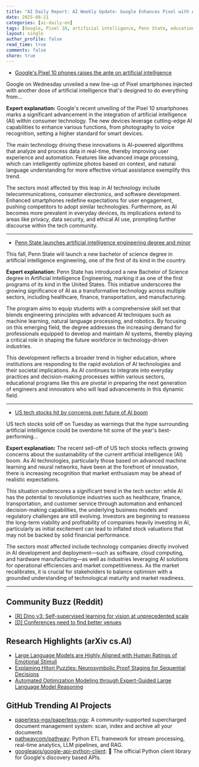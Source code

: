 ```yaml
---
title: "AI Daily Report: AI Weekly Update: Google Enhances Pixel with AI, Penn State Launches AI Degree, and Tech Stock Turmoil (2025-08-21)"
date: 2025-08-21
categories: [ai-daily-en]
tags: [Google, Pixel 10, artificial intelligence, Penn State, education, tech stocks, market trends]
layout: single
author_profile: false
read_time: true
comments: false
share: true
---
```

- [Google's Pixel 10 phones raises the ante on artificial intelligence](https://abcnews.go.com/Technology/wireStory/googles-pixel-10-phones-raises-ante-artificial-intelligence-124815295)

Google on Wednesday unveiled a new line-up of Pixel smartphones injected with another dose of artificial intelligence that's designed to do everything from...

**Expert explanation:**
Google's recent unveiling of the Pixel 10 smartphones marks a significant advancement in the integration of artificial intelligence (AI) within consumer technology. The new devices leverage cutting-edge AI capabilities to enhance various functions, from photography to voice recognition, setting a higher standard for smart devices.

The main technology driving these innovations is AI-powered algorithms that analyze and process data in real-time, thereby improving user experience and automation. Features like advanced image processing, which can intelligently optimize photos based on context, and natural language understanding for more effective virtual assistance exemplify this trend.

The sectors most affected by this leap in AI technology include telecommunications, consumer electronics, and software development. Enhanced smartphones redefine expectations for user engagement, pushing competitors to adopt similar technologies. Furthermore, as AI becomes more prevalent in everyday devices, its implications extend to areas like privacy, data security, and ethical AI use, prompting further discourse within the tech community.

---
- [Penn State launches artificial intelligence engineering degree and minor](https://www.psu.edu/news/engineering/story/penn-state-launches-artificial-intelligence-engineering-degree-and-minor)

This fall, Penn State will launch a new bachelor of science degree in artificial intelligence engineering, one of the first of its kind in the country.

**Expert explanation:**
Penn State has introduced a new Bachelor of Science degree in Artificial Intelligence Engineering, marking it as one of the first programs of its kind in the United States. This initiative underscores the growing significance of AI as a transformative technology across multiple sectors, including healthcare, finance, transportation, and manufacturing. 

The program aims to equip students with a comprehensive skill set that blends engineering principles with advanced AI techniques such as machine learning, natural language processing, and robotics. By focusing on this emerging field, the degree addresses the increasing demand for professionals equipped to develop and maintain AI systems, thereby playing a critical role in shaping the future workforce in technology-driven industries.

This development reflects a broader trend in higher education, where institutions are responding to the rapid evolution of AI technologies and their societal implications. As AI continues to integrate into everyday practices and decision-making processes within various sectors, educational programs like this are pivotal in preparing the next generation of engineers and innovators who will lead advancements in this dynamic field.

---
- [US tech stocks hit by concerns over future of AI boom](https://www.ft.com/content/33914f25-093c-4069-bb16-8626cfc15a51)

US tech stocks sold off on Tuesday as warnings that the hype surrounding artificial intelligence could be overdone hit some of the year's best-performing...

**Expert explanation:**
The recent sell-off of US tech stocks reflects growing concerns about the sustainability of the current artificial intelligence (AI) boom. As AI technologies, particularly those based on advanced machine learning and neural networks, have been at the forefront of innovation, there is increasing recognition that market enthusiasm may be ahead of realistic expectations. 

This situation underscores a significant trend in the tech sector: while AI has the potential to revolutionize industries such as healthcare, finance, transportation, and customer service through automation and enhanced decision-making capabilities, the underlying business models and regulatory challenges are still evolving. Investors are beginning to reassess the long-term viability and profitability of companies heavily investing in AI, particularly as initial excitement can lead to inflated stock valuations that may not be backed by solid financial performance. 

The sectors most affected include technology companies directly involved in AI development and deployment—such as software, cloud computing, and hardware manufacturing—as well as industries leveraging AI solutions for operational efficiencies and market competitiveness. As the market recalibrates, it is crucial for stakeholders to balance optimism with a grounded understanding of technological maturity and market readiness.

---

## Community Buzz (Reddit)
- [[R] Dino v3: Self-supervised learning for vision at unprecedented scale](https://www.reddit.com/r/MachineLearning/comments/1ms9d2u/r_dino_v3_selfsupervised_learning_for_vision_at/)
- [[D] Conferences need to find better venues](https://www.reddit.com/r/MachineLearning/comments/1mtfikh/d_conferences_need_to_find_better_venues/)

## Research Highlights (arXiv cs.AI)
- [Large Language Models are Highly Aligned with Human Ratings of Emotional Stimuli](https://arxiv.org/abs/2508.14214)
- [Explaining Hitori Puzzles: Neurosymbolic Proof Staging for Sequential Decisions](https://arxiv.org/abs/2508.14294)
- [Automated Optimization Modeling through Expert-Guided Large Language Model Reasoning](https://arxiv.org/abs/2508.14410)

## GitHub Trending AI Projects
- [paperless-ngx/paperless-ngx](paperless-ngx/paperless-ngx): A community-supported supercharged document management system: scan, index and archive all your documents
- [pathwaycom/pathway](pathwaycom/pathway): Python ETL framework for stream processing, real-time analytics, LLM pipelines, and RAG.
- [googleapis/google-api-python-client](googleapis/google-api-python-client): 🐍 The official Python client library for Google's discovery based APIs.
